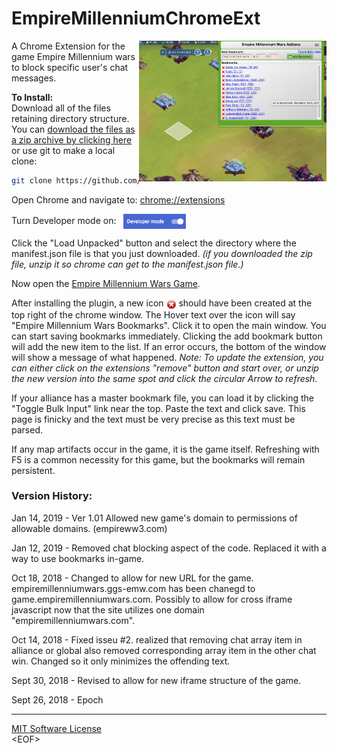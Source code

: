 # EmpireMillenniumChromeExt
<img src="images/emwss.jpg" width="300" align="right">


A Chrome Extension for the game Empire Millennium wars to block specific user's chat messages.

**To Install:**<br>
Download all of the files retaining directory structure.  You can [download the files as a zip archive by clicking here](https://github.com/sflanders95/EmpireMillenniumChromeExt/archive/master.zip) or use git to make a local clone:
```sh
git clone https://github.com/sflanders95/EmpireMillenniumChromeExt
```

Open Chrome and navigate to: [chrome://extensions](chrome://extensions)

Turn Developer mode on: &nbsp; <img src="images/chromeDevModeOn.png" width="100" valign="middle">

Click the "Load Unpacked" button and select the directory where the manifest.json file is that you just downloaded.  *(if you downloaded the zip file, unzip it so chrome can get to the manifest.json file.)*

Now open the [Empire Millennium Wars Game](https://empiremillenniumwars.com/ 'a goodgamesstudios crappy product').

After installing the plugin, a new icon <img src="images/Actions-process-stop-icon16.png" valign="middle"> should have been created at the top right of the chrome window.  The Hover text over the icon will say "Empire Millennium Wars Bookmarks".  Click it to open the main window.  You can start saving bookmarks immediately.  Clicking the add bookmark button will add the new item to the list.  If an error occurs, the bottom of the window will show a message of what happened.  *Note: To update the extension, you can either click on the extensions "remove" button and start over, or unzip the new version into the same spot and click the circular Arrow to refresh.*

If your alliance has a master bookmark file, you can load it by clicking the "Toggle Bulk Input" link near the top.  Paste the text and click save.  This page is finicky and the text must be very precise as this text must be parsed.

If any map artifacts occur in the game, it is the game itself.  Refreshing with F5 is a common necessity for this game, but the bookmarks will remain persistent. 

### Version History:
Jan 14, 2019 - Ver 1.01 Allowed new game's domain to permissions of allowable domains. (empireww3.com)

Jan 12, 2019 - Removed chat blocking aspect of the code.  Replaced it with a way to use bookmarks in-game.

Oct 18, 2018 - Changed to allow for new URL for the game.  empiremillenniumwars.ggs-emw.com has been chanegd to game.empiremillenniumwars.com.  Possibly to allow for cross iframe javascript now that the site utilizes one domain "empiremillenniumwars.com".

Oct 14, 2018 - Fixed isseu #2.  realized that removing chat array item in alliance or global also removed corresponding array item in the other chat win.  Changed so it only minimizes the offending text.

Sept 30, 2018 - Revised to allow for new iframe structure of the game.

Sept 26, 2018 - Epoch

---
[MIT Software License](https://raw.githubusercontent.com/sflanders95/EmpireMillenniumChromeExt/master/LICENSE) <br>
\<EOF\>
